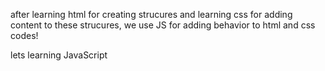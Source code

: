 after learning html for creating strucures and learning css for adding content to these strucures, we use JS for adding behavior to html and css codes!

lets learning JavaScript